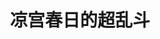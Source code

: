 ---
logo: images/fanmade_game/凉宫春日的超乱斗.jpg
title: 凉宫春日的超乱斗
subTitle: C72同人游戏，PC平台，发售于2007年8月17日

category: 同人游戏

hasResource: true
downloadList:
  - intro: 日版
    size: 66.8MB
    link: 
  - intro: 云盘 提取码:72th
    size: 66.8MB
    link: https://pan.baidu.com/s/1HnWzC219NP9J33JYiPMuGQ

downloadContent: |
  以《凉宫春日的忧郁》为背景的3D格斗单机同人游戏，游戏中包含了包括联机模式、街机模式、剧情模式在内的多种玩法。<br>
  在角色方面，玩家可以选择“SOS团”的任意成员进行战斗，另外，制作人员还比较贴心的加入了朝比奈实玖瑠以及鹤屋学姐。<br>
  游戏中，每个角色都拥有自己独特的武器，团长的扇子、1096的扫帚、长门大神的魔法书等等。<br>
  当然，作为一款格斗游戏来说，必杀技也是必须的。每人不同的必杀技，以及制作精美的画面和动作。<br>
  游戏还拥有独特的变身系统，当玩家在游戏中拿到特定道具，即可实施变身。
---